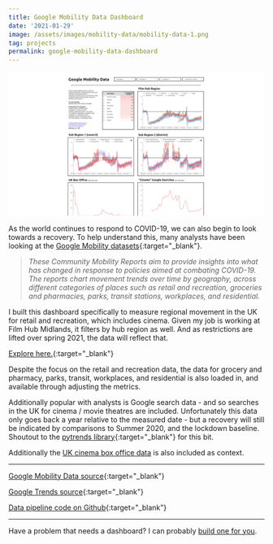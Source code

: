 ```yaml
---
title: Google Mobility Data Dashboard
date: '2021-01-29'
image: /assets/images/mobility-data/mobility-data-1.png
tag: projects
permalink: google-mobility-data-dashboard
---
```


![image](/assets/images/mobility-data/mobility-data-1.png)

As the world continues to respond to COVID-19, we can also begin to look towards a recovery.
To help understand this, many analysts have been looking at the [Google Mobility datasets](https://www.google.com/covid19/mobility/){:target="\_blank"}.

> _These Community Mobility Reports aim to provide insights into what has changed in response to policies aimed at combating COVID-19. The reports chart movement trends over time by geography, across different categories of places such as retail and recreation, groceries and pharmacies, parks, transit stations, workplaces, and residential._

I built this dashboard specifically to measure regional movement in the UK for retail and recreation, which includes cinema. Given my job is working at Film Hub Midlands, it filters by hub region as well. And as restrictions are lifted over spring 2021, the data will reflect that.

[Explore here.](https://datastudio.google.com/reporting/dc571a11-116e-4555-9eed-12c2a4270bc9/page/mJayB){:target="\_blank"}

Despite the focus on the retail and recreation data, the data for grocery and pharmacy, parks, transit, workplaces, and residential is also loaded in, and available through adjusting the metrics.

Additionally popular with analysts is Google search data - and so searches in the UK for cinema / movie theatres are included. Unfortunately this data only goes back a year relative to the measured date - but a recovery will still be indicated by comparisons to Summer 2020, and the lockdown baseline. Shoutout to the [pytrends library](https://pypi.org/project/pytrends/){:target="\_blank"} for this bit.

Additionally the [UK cinema box office data](./uk-box-office-dashboard) is also included as context.

---

[Google Mobility Data source](https://www.google.com/covid19/mobility/){:target="\_blank"}

[Google Trends source](https://trends.google.com/trends/?geo=GB){:target="\_blank"}

[Data pipeline code on Github](https://github.com/AndyRae/mobility-data){:target="\_blank"}

---

Have a problem that needs a dashboard? I can probably [build one for you](/hire).
